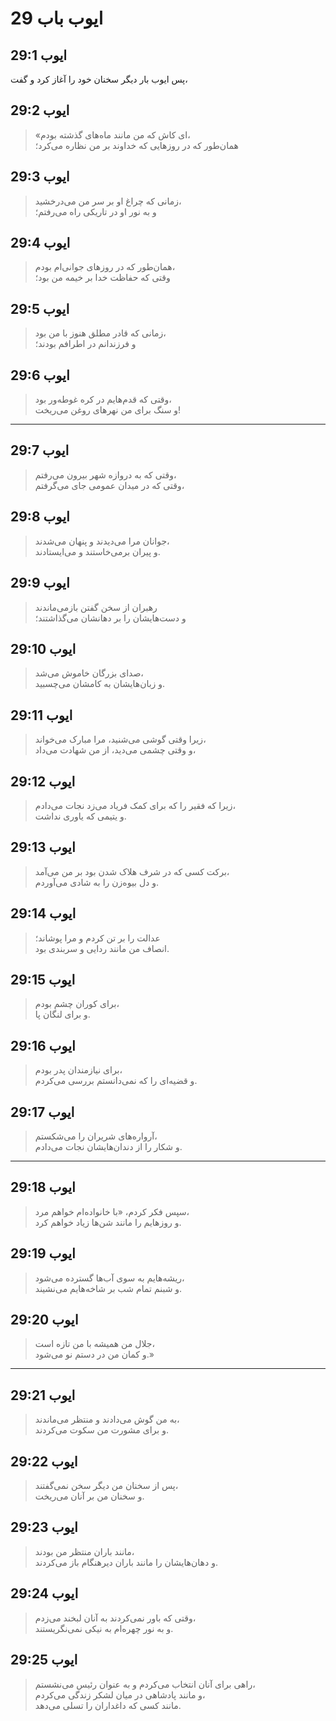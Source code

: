 # ایوب باب 29

## ایوب 29:1

پس ایوب بار دیگر سخنان خود را آغاز کرد و گفت،

## ایوب 29:2

> «ای کاش که من مانند ماه‌های گذشته بودم،  
> همان‌طور که در روزهایی که خداوند بر من نظاره می‌کرد؛

## ایوب 29:3

> زمانی که چراغ او بر سر من می‌درخشید،  
> و به نور او در تاریکی راه می‌رفتم؛

## ایوب 29:4

> همان‌طور که در روزهای جوانی‌ام بودم،  
> وقتی که حفاظت خدا بر خیمه من بود؛

## ایوب 29:5

> زمانی که قادر مطلق هنوز با من بود،  
> و فرزندانم در اطرافم بودند؛

## ایوب 29:6

> وقتی که قدم‌هایم در کره غوطه‌ور بود،  
> و سنگ برای من نهرهای روغن می‌ریخت!

---

## ایوب 29:7

> وقتی که به دروازه شهر بیرون می‌رفتم،  
> وقتی که در میدان عمومی جای می‌گرفتم،

## ایوب 29:8

> جوانان مرا می‌دیدند و پنهان می‌شدند،  
> و پیران برمی‌خاستند و می‌ایستادند.

## ایوب 29:9

> رهبران از سخن گفتن بازمی‌ماندند  
> و دست‌هایشان را بر دهانشان می‌گذاشتند؛

## ایوب 29:10

> صدای بزرگان خاموش می‌شد،  
> و زبان‌هایشان به کامشان می‌چسبید.

## ایوب 29:11

> زیرا وقتی گوشی می‌شنید، مرا مبارک می‌خواند،  
> و وقتی چشمی می‌دید، از من شهادت می‌داد،

## ایوب 29:12

> زیرا که فقیر را که برای کمک فریاد می‌زد نجات می‌دادم،  
> و یتیمی که یاوری نداشت.

## ایوب 29:13

> برکت کسی که در شرف هلاک شدن بود بر من می‌آمد،  
> و دل بیوه‌زن را به شادی می‌آوردم.

## ایوب 29:14

> عدالت را بر تن کردم و مرا پوشاند؛  
> انصاف من مانند ردایی و سربندی بود.

## ایوب 29:15

> برای کوران چشم بودم،  
> و برای لنگان پا.

## ایوب 29:16

> برای نیازمندان پدر بودم،  
> و قضیه‌ای را که نمی‌دانستم بررسی می‌کردم.

## ایوب 29:17

> آرواره‌های شریران را می‌شکستم،  
> و شکار را از دندان‌هایشان نجات می‌دادم.

---

## ایوب 29:18

> سپس فکر کردم، «با خانواده‌ام خواهم مرد،  
> و روزهایم را مانند شن‌ها زیاد خواهم کرد.

## ایوب 29:19

> ریشه‌هایم به سوی آب‌ها گسترده می‌شود،  
> و شبنم تمام شب بر شاخه‌هایم می‌نشیند.

## ایوب 29:20

> جلال من همیشه با من تازه است،  
> و کمان من در دستم نو می‌شود.»

---

## ایوب 29:21

> به من گوش می‌دادند و منتظر می‌ماندند،  
> و برای مشورت من سکوت می‌کردند.

## ایوب 29:22

> پس از سخنان من دیگر سخن نمی‌گفتند،  
> و سخنان من بر آنان می‌ریخت.

## ایوب 29:23

> مانند باران منتظر من بودند،  
> و دهان‌هایشان را مانند باران دیرهنگام باز می‌کردند.

## ایوب 29:24

> وقتی که باور نمی‌کردند به آنان لبخند می‌زدم،  
> و به نور چهره‌ام به نیکی نمی‌نگریستند.

## ایوب 29:25

> راهی برای آنان انتخاب می‌کردم و به عنوان رئیس می‌نشستم،  
> و مانند پادشاهی در میان لشکر زندگی می‌کردم،  
> مانند کسی که داغداران را تسلی می‌دهد.
